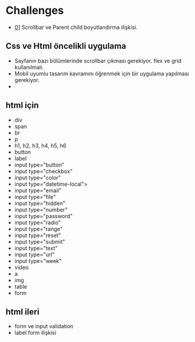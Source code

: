 
# Challenges
- [01](01/README.md) Scrollbar ve Parent child boyutlandırma ilişkisi.
## Css ve Html öncelikli uygulama
- Sayfanın bazı bölümlerinde scrollbar çıkması gerekiyor. flex ve grid kullanılmalı.
- Mobil uyumlu tasarım kavramını öğrenmek için bir uygulama yapılması gerekiyor.
- 




## html için
- div
- span
- br
- p
- h1, h2, h3, h4, h5, h6
- button
- label
- input type="button"
- input type="checkbox"
- input type="color"
- input type="datetime-local">
- input type="email"
- input type="file"
- input type="hidden"
- input type="number"
- input type="password"
- input type="radio"
- input type="range"
- input type="reset"
- input type="submit"
- input type="text"
- input type="url"
- input type="week"
- video
- a
- img
- table
- form

## html ileri
- form ve input validation
- label form ilişkisi


